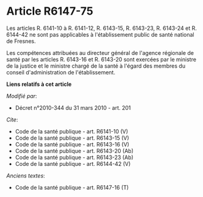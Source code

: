 # Article R6147-75

Les articles R. 6141-10 à R. 6141-12, R. 6143-15, R. 6143-23, R. 6143-24 et R. 6144-42 ne sont pas applicables à
l'établissement public de santé national de Fresnes. 

Les compétences attribuées au directeur général de l'agence régionale de santé par les articles R. 6143-16 et R. 6143-20 sont
exercées par le ministre de la justice et le ministre chargé de la santé à l'égard des membres du conseil d'administration de
l'établissement.

**Liens relatifs à cet article**

_Modifié par_:

  - Décret n°2010-344 du 31 mars 2010 - art. 201

_Cite_:

  - Code de la santé publique - art. R6141-10 (V)
  - Code de la santé publique - art. R6143-15 (V)
  - Code de la santé publique - art. R6143-16 (V)
  - Code de la santé publique - art. R6143-20 (Ab)
  - Code de la santé publique - art. R6143-23 (Ab)
  - Code de la santé publique - art. R6144-42 (V)

_Anciens textes_:

  - Code de la santé publique - art. R6147-16 (T)
